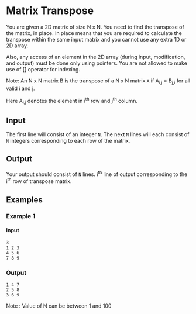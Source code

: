 # Matrix Transpose

You are given a 2D matrix of size N x N. You need to find the transpose of the matrix, in place. In place means that you are required to calculate the transpose within the same input matrix and you cannot use any extra 1D or 2D array.

Also, any access of an element in the 2D array (during input, modification, and output) must be done only using pointers. You are not allowed to make use of [] operator for indexing.

Note: An  N x N matrix B is the transpose of a N x N matrix `A` if
    A<sub>i,j</sub> = B<sub>j,i</sub> for all valid i and j.

Here A<sub>i,j</sub> denotes the element in i<sup>th</sup> row and j<sup>th</sup> column.   

## Input

The first line will consist of an integer `N`.
The next  `N` lines will each consist of `N` integers corresponding to each row of the matrix.

## Output

Your output should consist of `N` lines. i<sup>th</sup> line of output corresponding to the i<sup>th</sup> row of transpose matrix.


## Examples

### Example 1
#### Input
```
3
1 2 3
4 5 6
7 8 9
```
### Output
```
1 4 7
2 5 8
3 6 9
```
Note : Value of N can be between 1 and 100 
